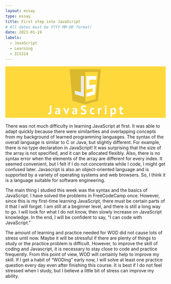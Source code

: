 ```yaml
---
layout: essay
type: essay
title: First step into JavaScript
# All dates must be YYYY-MM-DD format!
date: 2021-01-19
labels:
  - JavaScript
  - Learning
  - ICS314
---
```


<img class="ui fluid image" src="../images/javascript.jpg">


There was not much difficulty in learning JavaScript at first. It was able to adapt quickly because there were similarities and overlapping concepts from my background of learned programming languages. The syntax of the overall language is similar to C or Java, but slightly different. For example, there is no type declaration in JavaScript! It was surprising that the size of the array is not specified, and it can be allocated flexibly. Also, there is no syntax error when the elements of the array are different for every index. It seemed convenient, but I felt if I do not concentrate while I code, I might get confused later. Javascript is also an object-oriented language and is supported by a variety of operating systems and web browsers. So, I think it is a language suitable for software engineering.

 The main thing I studied this week was the syntax and the basics of JavaScript. I have solved the problems in FreeCodeCamp once. However, since this is my first-time learning JavaScript, there must be certain parts of it that I will forget. I am still at a beginner level, and there is still a long way to go. I will look for what I do not know, then slowly increase on JavaScript knowledge. In the end, I will be confident to say, "I can code with JavaScript."

 The amount of learning and practice needed for WOD did not cause lots of stress until now. Maybe it will be stressful if there are plenty of things to study or the practice problem is difficult. However, to improve the skill of coding and Javascript, it is necessary to stay close to code and practice frequently. From this point of view, WOD will certainly help to improve my skill. If I get a habit of “WODing” early now, I will solve at least one practice question every day even after finishing this course. It is best if I do not feel stressed when I study,  but I believe a little bit of stress can improve my ability.
